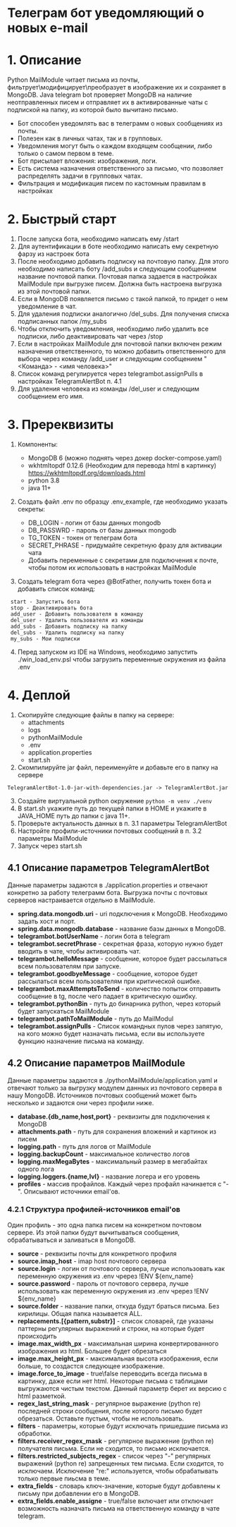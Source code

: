 # Телеграм бот уведомляющий о новых e-mail


# 1. Описание
Python MailModule читает письма из почты, фильтрует\модифицирует\преобразует в изображение их и сохраняет в MongoDB. 
Java telegram bot проверяет MongoDB на наличие неотправленных писем и отправляет их в активированные чаты с подпиской на
папку, из которой было вычитано письмо.

- Бот способен уведомлять вас в телеграмм о новых сообщениях из почты.
- Полезен как в личных чатах, так и в групповых.
- Уведомления могут быть о каждом входящем сообщении, либо только о самом первом в теме.
- Бот присылает вложения: изображения, логи.
- Есть система назначения ответственного за письмо, что позволяет распределять задачи в групповых чатах.
- Фильтрация и модификация писем по кастомным правилам в настройках


# 2. Быстрый старт
   1. После запуска бота, необходимо написать ему /start
   2. Для аутентификации в боте необходимо написать ему секретную фарзу из настроек бота
   3. После необходимо добавить подписку на почтовую папку. Для этого необходимо написать боту /add_subs и 
следующим сообщением название почтовой папки. Почтовая папка задается в настройках MailModule при выгрузке писем. 
Должна быть настроена выгрузка из этой почтовой папки.
   4. Если в MongoDB появляется письмо с такой папкой, то придет о нем уведомление в чат.
   5. Для удаления подписки аналогично /del_subs. Для получения списка подписанных папок /my_subs
   6. Чтобы отключить уведомления, необходимо либо удалить все подписки, либо деактивировать чат через /stop
   7. Если в настройках MailModule для почтовой папки включен режим назначения ответственного, то можно добавить
ответственного для выбора через команду /add_user и следующим сообщением "<Команда> - <имя человека>"
   8. Список команд регулируется через telegrambot.assignPulls в настройках TelegramAlertBot п. 4.1
   9. Для удаления человека из команды /del_user и следующим сообщением его имя.

# 3. Пререквизиты
1. Компоненты: 
   - MongoDB 6 (можно поднять через докер docker-compose.yaml) 
   - wkhtmltopdf 0.12.6 (Необходим для перевода html в картинку) https://wkhtmltopdf.org/downloads.html
   - python 3.8 
   - java 11+
   
2. Создать файл .env по образцу .env_example, где необходимо указать секреты:
   - DB_LOGIN - логин от базы данных mongodb
   - DB_PASSWRD - пароль от базы данных mongodb
   - TG_TOKEN - токен от телеграм бота
   - SECRET_PHRASE - придумайте секретную фразу для активации чата
   - Добавить переменные с секретами для подключения к почте, чтобы потом их использовать в настройках MailModule

3. Создать telegram бота через @BotFather, получить токен бота и добавить список команд:
  ```
   start - Запустить бота
   stop - Деактивировать бота
   add_user - Добавить пользователя в команду
   del_user - Удалить пользователя из команды
   add_subs - Добавить подписку на папку
   del_subs - Удалить подписку на папку
   my_subs - Мои подписки
   ```
4. Перед запуском из IDE на Windows, необходимо запустить ./win_load_env.psl чтобы загрузить переменные окружения из файла .env


# 4. Деплой
1. Скопируйте следующие файлы в папку на сервере:
   - attachments
   - logs
   - pythonMailModule
   - .env
   - application.properties
   - start.sh
2. Скомпилируйте jar файл, переименуйте и добавьте его в папку на сервере 

```
TelegramAlertBot-1.0-jar-with-dependencies.jar -> TelegramAlertBot.jar
``` 

3. Создайте виртуальной python окружение `python -m venv ./venv`
4. В start.sh укажите путь до текущей папки в HOME и укажите в JAVA_HOME путь до папки с java 11+.
5. Проверьте актуальность данных в п. 3.1 параметры TelegramAlertBot
6. Настройте профили-источники почтовых сообщений в п. 3.2 параметры MailModule
7. Запуск через start.sh


## 4.1 Описание параметров TelegramAlertBot
Данные параметры задаются в ./application.properties и отвечают конкретно за работу телеграмм бота.
Выгрузка почты с почтовых серверов настраивается отдельно в MailModule.

- **spring.data.mongodb.uri** - uri подключения к MongoDB. Необходимо задать хост и порт.
- **spring.data.mongodb.database** - название базы данных в MongoDB.
- **telegrambot.botUserName** - логин бота в telegram
- **telegrambot.secretPhrase** - секретная фраза, которую нужно будет вводить в чате, чтобы активировать чат.
- **telegrambot.helloMessage** - сообщение, которое будет рассылаться всем пользователям при запуске.
- **telegrambot.goodbyeMessage** - сообщение, которое будет рассылаться всем пользователям при критической ошибке.
- **telegrambot.maxAttemptsToSend** - количество попыток отправить сообщение в tg, после чего падает в критическую ошибку.
- **telegrambot.pythonBin** - путь до бинарника python, через который будет запускаться MailModule
- **telegrambot.pathToMailModule** - путь до MailModul
- **telegrambot.assignPulls** - Список командных пулов через запятую, на кого можно будет назначать письма, если 
вы используете функцию назначение письма на команду.


## 4.2 Описание параметров MailModule 
Данные параметры задаются в ./pythonMailModule/application.yaml и отвечают только 
за выгрузку модулем данных из почтового сервера в нашу MongoDB.
Источников почтовых сообщений может быть несколько и задаются они через профили ниже.

- **database.{db_name,host,port}** - реквизиты для подключения к MongoDB
- **attachments.path** - путь для сохранения вложений и картинок из писем
- **logging.path** - путь для логов от MailModule
- **logging.backupCount** - максимальное количество логов
- **logging.maxMegaBytes** - максимальный размер в мегабайтах одного лога 
- **logging.loggers.{name,lvl}** - название логера и его уровень
- **profiles** - массив профайлов. Каждый через профайл начинается с "-". Описывают источники email'ов.

### 4.2.1 Структура профилей-источников email'ов
Один профиль - это одна папка писем на конкретном почтовом сервере.
Из этой папки будут вычитываться сообщения, обрабатываться и заливаться в MongoDB.

  - **source** - реквизиты почты для конкретного профиля
  - **source.imap_host** - imap host почтового сервера
  - **source.login** - логин от почтового сервера, лучше использовать как переменную окружения из .env чререз !ENV ${env_name}
  - **source.password** - пароль от почтового сервера, лучше использовать как переменную окружения из .env чререз !ENV ${env_name}
  - **source.folder** - название папки, откуда будут браться письма. Без кирилицы. Общая папка называется ALL.
  - **replacements.\[{pattern,substr}\]** - список словарей, где указаны паттерны регулярных выражений и строки, на которые будет происходить
  - **image.max_width_px** - максимальная ширина конвертированного изображения из html. Большее будет обрезаться
  - **image.max_height_px** - максимальная высота изображения, если больше, то создастся следующее изображение.
  - **image.force_to_image** - true\false переводить всегда письма в картинку, даже если нет html. Некоторые письма с таблицами выгружаются чистым текстом. Данный параметр берет их версию с html разметкой.
  - **regex_last_string_mask** - регулярное выражение (python re) последней строки сообщения, после которого письмо будет обрезаться. Оставьте пустым, чтобы не использовать.
  - **filters** - параметры, которые будут исключать пришедшие письма из обработки.
  - **filters.receiver_regex_mask** - регулярное выражение (python re) получателя письма. Если не сходится, то письмо исключается.
  - **filters.restricted_subjects_regex** - список через "-" регулярных выражений (python re) запрещенных тем письма. Если сходится, то исключаем. Исключение "re:" используется, чтобы обрабатывать только первые пиьсма в теме.
  - **extra_fields** - словарь ключ-значение, которые будут добавлены к письму при добавлении его в MongoDB.
  - **extra_fields.enable_assigne** - true/false включает или отключает возможность назначать письма на ответственную команду в чате telegram.







